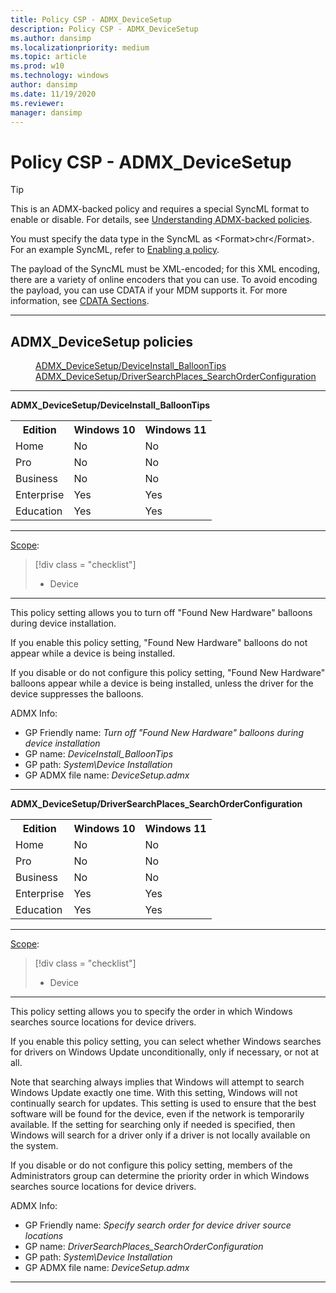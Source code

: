 ```yaml
---
title: Policy CSP - ADMX_DeviceSetup
description: Policy CSP - ADMX_DeviceSetup
ms.author: dansimp
ms.localizationpriority: medium
ms.topic: article
ms.prod: w10
ms.technology: windows
author: dansimp
ms.date: 11/19/2020
ms.reviewer: 
manager: dansimp
---
```


# Policy CSP - ADMX_DeviceSetup

> [!TIP]
> This is an ADMX-backed policy and requires a special SyncML format to enable or disable. For details, see [Understanding ADMX-backed policies](./understanding-admx-backed-policies.md).
> 
> You must specify the data type in the SyncML as &lt;Format&gt;chr&lt;/Format&gt;. For an example SyncML, refer to [Enabling a policy](./understanding-admx-backed-policies.md#enabling-a-policy).
> 
> The payload of the SyncML must be XML-encoded; for this XML encoding, there are a variety of online encoders that you can use. To avoid encoding the payload, you can use CDATA if your MDM supports it. For more information, see [CDATA Sections](http://www.w3.org/TR/REC-xml/#sec-cdata-sect).

<hr/>

<!--Policies-->
## ADMX_DeviceSetup policies  

<dl>
  <dd>
    <a href="#admx-devicesetup-deviceinstall-balloontips">ADMX_DeviceSetup/DeviceInstall_BalloonTips</a>
  </dd>
  <dd>
    <a href="#admx-devicesetup-driversearchplaces-searchorderconfiguration">ADMX_DeviceSetup/DriverSearchPlaces_SearchOrderConfiguration</a>
  </dd>
</dl>


<hr/>

<!--Policy-->
<a href="" id="admx-devicesetup-deviceinstall-balloontips"></a>**ADMX_DeviceSetup/DeviceInstall_BalloonTips**  

<!--SupportedSKUs-->
<table>
<tr>
    <th>Edition</th>
    <th>Windows 10</th>
    <th>Windows 11</th>
</tr>
<tr>
    <td>Home</td>
    <td>No</td>
    <td>No</td>
</tr>
<tr>
    <td>Pro</td>
    <td>No</td>
    <td>No</td>
</tr>
<tr>
    <td>Business</td>
    <td>No</td>
    <td>No</td>
</tr>
<tr>
    <td>Enterprise</td>
    <td>Yes</td>
    <td>Yes</td>
</tr>
<tr>
    <td>Education</td>
    <td>Yes</td>
    <td>Yes</td>
</tr>
</table>

<!--/SupportedSKUs-->
<hr/>

<!--Scope-->
[Scope](./policy-configuration-service-provider.md#policy-scope):

> [!div class = "checklist"]
> * Device

<hr/>

<!--/Scope-->
<!--Description-->
This policy setting allows you to turn off "Found New Hardware" balloons during device installation.

If you enable this policy setting, "Found New Hardware" balloons do not appear while a device is being installed.

If you disable or do not configure this policy setting, "Found New Hardware" balloons appear while a device is being installed, unless the driver for the device suppresses the balloons.

<!--/Description-->


<!--ADMXBacked-->
ADMX Info:  
-   GP Friendly name: *Turn off "Found New Hardware" balloons during device installation*
-   GP name: *DeviceInstall_BalloonTips*
-   GP path: *System\Device Installation*
-   GP ADMX file name: *DeviceSetup.admx*

<!--/ADMXBacked-->
<!--/Policy-->
<hr/>

<!--Policy-->
<a href="" id="admx-devicesetup-driversearchplaces-searchorderconfiguration"></a>**ADMX_DeviceSetup/DriverSearchPlaces_SearchOrderConfiguration**  

<!--SupportedSKUs-->
<table>
<tr>
    <th>Edition</th>
    <th>Windows 10</th>
    <th>Windows 11</th>
</tr>
<tr>
    <td>Home</td>
    <td>No</td>
    <td>No</td>
</tr>
<tr>
    <td>Pro</td>
    <td>No</td>
    <td>No</td>
</tr>
<tr>
    <td>Business</td>
    <td>No</td>
    <td>No</td>
</tr>
<tr>
    <td>Enterprise</td>
    <td>Yes</td>
    <td>Yes</td>
</tr>
<tr>
    <td>Education</td>
    <td>Yes</td>
    <td>Yes</td>
</tr>
</table>

<!--/SupportedSKUs-->
<hr/>

<!--Scope-->
[Scope](./policy-configuration-service-provider.md#policy-scope):

> [!div class = "checklist"]
> * Device

<hr/>

<!--/Scope-->
<!--Description-->
This policy setting allows you to specify the order in which Windows searches source locations for device drivers.

If you enable this policy setting, you can select whether Windows searches for drivers on Windows Update unconditionally, only if necessary, or not at all.

Note that searching always implies that Windows will attempt to search Windows Update exactly one time. With this setting, Windows will not continually search for updates. This setting is used to ensure that the best software will be found for the device, even if the network is temporarily available. If the setting for searching only if needed is specified, then Windows will search for a driver only if a driver is not locally available on the system.

If you disable or do not configure this policy setting, members of the Administrators group can determine the priority order in which Windows searches source locations for device drivers.

<!--/Description-->

<!--ADMXBacked-->
ADMX Info:  
-   GP Friendly name: *Specify search order for device driver source locations*
-   GP name: *DriverSearchPlaces_SearchOrderConfiguration*
-   GP path: *System\Device Installation*
-   GP ADMX file name: *DeviceSetup.admx*

<!--/ADMXBacked-->
<!--/Policy-->
<hr/>

<!--/Policies-->


